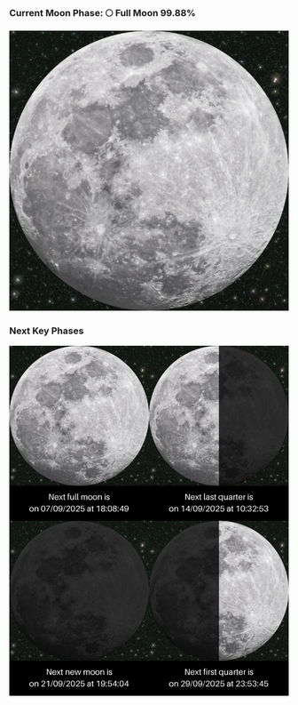 ### Current Moon Phase: 🌕 Full Moon 99.88%
![Moon Phase](moonphase.png)
### Next Key Phases
![Gallery](gallery.png)